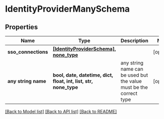 # IdentityProviderManySchema


## Properties
Name | Type | Description | Notes
------------ | ------------- | ------------- | -------------
**sso_connections** | [**[IdentityProviderSchema], none_type**](IdentityProviderSchema.md) |  | [optional] 
**any string name** | **bool, date, datetime, dict, float, int, list, str, none_type** | any string name can be used but the value must be the correct type | [optional]

[[Back to Model list]](../README.md#documentation-for-models) [[Back to API list]](../README.md#documentation-for-api-endpoints) [[Back to README]](../README.md)


